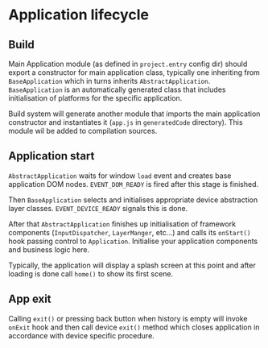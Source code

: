 # Application lifecycle

## Build

Main Application module (as defined in `project.entry` config dir) should export a constructor for main application class, typically one inheriting from `BaseApplication` which in turns inherits `AbstractApplication`. `BaseApplication` is an automatically generated class that includes initialisation of platforms for the specific application.

Build system will generate another module that imports the main application constructor and instantiates it (`app.js` in `generatedCode` directory). This module wil be added to compilation sources.

## Application start

`AbstractApplication` waits for window `load` event and creates base application DOM nodes. `EVENT_DOM_READY` is fired after this stage is finished.

Then `BaseApplication` selects and initialises appropriate device abstraction layer classes. `EVENT_DEVICE_READY` signals this is done.

After that `AbstractApplication` finishes up initialisation of framework components (`InputDispatcher`, `LayerManger`, etc...) and calls its `onStart()` hook passing control to `Application`. Initialise your application components and business logic here.

Typically, the application will display a splash screen at this point and after loading is done call `home()` to show its first scene.

## App exit

Calling `exit()` or pressing back button when history is empty will invoke `onExit` hook and then call device `exit()` method which closes application in accordance with device specific procedure.
